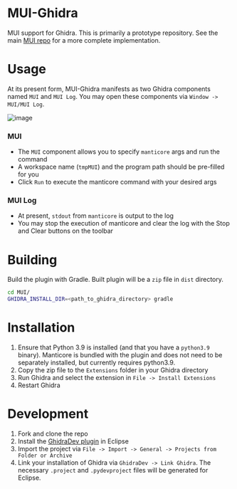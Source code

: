 # MUI-Ghidra
MUI support for Ghidra. This is primarily a prototype repository. See the main [MUI repo](https://github.com/trailofbits/mui) for a more complete implementation.

# Usage

At its present form, MUI-Ghidra manifests as two Ghidra components named `MUI` and `MUI Log`. You may open these components via `Window -> MUI/MUI Log`.

![image](https://user-images.githubusercontent.com/29654756/146400647-2bf2d4fa-8991-4835-8b55-7f3c8d04557d.png)

### MUI
- The `MUI` component allows you to specify `manticore` args and run the command
- A workspace name (`tmpMUI`) and the program path should be pre-filled for you
- Click `Run` to execute the manticore command with your desired args

### MUI Log
- At present, `stdout` from `manticore` is output to the log
- You may stop the execution of manticore and clear the log with the Stop and Clear buttons on the toolbar

# Building

Build the plugin with Gradle. Built plugin will be a `zip` file in `dist` directory.

```bash
cd MUI/
GHIDRA_INSTALL_DIR=<path_to_ghidra_directory> gradle
```

# Installation

1. Ensure that Python 3.9 is installed (and that you have a `python3.9` binary). Manticore is bundled with the plugin and does not need to be separately installed, but currently requires python3.9.
2. Copy the zip file to the `Extensions` folder in your Ghidra directory 
3. Run Ghidra and select the extension in `File -> Install Extensions`
4. Restart Ghidra 

# Development

1. Fork and clone the repo
2. Install the [GhidraDev plugin](https://github.com/NationalSecurityAgency/ghidra/blob/master/GhidraBuild/EclipsePlugins/GhidraDev/GhidraDevPlugin/GhidraDev_README.html) in Eclipse
3. Import the project via `File -> Import -> General -> Projects from Folder or Archive`
4. Link your installation of Ghidra via `GhidraDev -> Link Ghidra`. The necessary `.project` and `.pydevproject` files will be generated for Eclipse.

